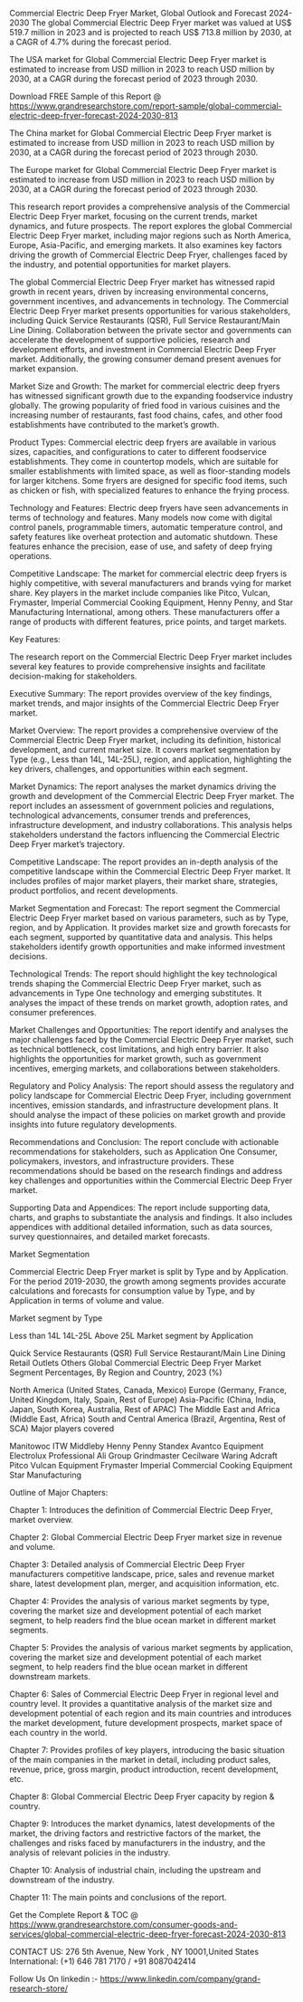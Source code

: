 Commercial Electric Deep Fryer Market, Global Outlook and Forecast 2024-2030
The global Commercial Electric Deep Fryer market was valued at US$ 519.7 million in 2023 and is projected to reach US$ 713.8 million by 2030, at a CAGR of 4.7% during the forecast period.

The USA market for Global Commercial Electric Deep Fryer market is estimated to increase from USD million in 2023 to reach USD million by 2030, at a CAGR during the forecast period of 2023 through 2030.

Download FREE Sample of this Report @ https://www.grandresearchstore.com/report-sample/global-commercial-electric-deep-fryer-forecast-2024-2030-813

The China market for Global Commercial Electric Deep Fryer market is estimated to increase from USD million in 2023 to reach USD million by 2030, at a CAGR during the forecast period of 2023 through 2030.

The Europe market for Global Commercial Electric Deep Fryer market is estimated to increase from USD million in 2023 to reach USD million by 2030, at a CAGR during the forecast period of 2023 through 2030.

This research report provides a comprehensive analysis of the Commercial Electric Deep Fryer market, focusing on the current trends, market dynamics, and future prospects. The report explores the global Commercial Electric Deep Fryer market, including major regions such as North America, Europe, Asia-Pacific, and emerging markets. It also examines key factors driving the growth of Commercial Electric Deep Fryer, challenges faced by the industry, and potential opportunities for market players.

The global Commercial Electric Deep Fryer market has witnessed rapid growth in recent years, driven by increasing environmental concerns, government incentives, and advancements in technology. The Commercial Electric Deep Fryer market presents opportunities for various stakeholders, including Quick Service Restaurants (QSR), Full Service Restaurant/Main Line Dining. Collaboration between the private sector and governments can accelerate the development of supportive policies, research and development efforts, and investment in Commercial Electric Deep Fryer market. Additionally, the growing consumer demand present avenues for market expansion.

Market Size and Growth: The market for commercial electric deep fryers has witnessed significant growth due to the expanding foodservice industry globally. The growing popularity of fried food in various cuisines and the increasing number of restaurants, fast food chains, cafes, and other food establishments have contributed to the market’s growth.

Product Types: Commercial electric deep fryers are available in various sizes, capacities, and configurations to cater to different foodservice establishments. They come in countertop models, which are suitable for smaller establishments with limited space, as well as floor-standing models for larger kitchens. Some fryers are designed for specific food items, such as chicken or fish, with specialized features to enhance the frying process.

Technology and Features: Electric deep fryers have seen advancements in terms of technology and features. Many models now come with digital control panels, programmable timers, automatic temperature control, and safety features like overheat protection and automatic shutdown. These features enhance the precision, ease of use, and safety of deep frying operations.

Competitive Landscape: The market for commercial electric deep fryers is highly competitive, with several manufacturers and brands vying for market share. Key players in the market include companies like Pitco, Vulcan, Frymaster, Imperial Commercial Cooking Equipment, Henny Penny, and Star Manufacturing International, among others. These manufacturers offer a range of products with different features, price points, and target markets.

Key Features:

The research report on the Commercial Electric Deep Fryer market includes several key features to provide comprehensive insights and facilitate decision-making for stakeholders.

Executive Summary: The report provides overview of the key findings, market trends, and major insights of the Commercial Electric Deep Fryer market.

Market Overview: The report provides a comprehensive overview of the Commercial Electric Deep Fryer market, including its definition, historical development, and current market size. It covers market segmentation by Type (e.g., Less than 14L, 14L-25L), region, and application, highlighting the key drivers, challenges, and opportunities within each segment.

Market Dynamics: The report analyses the market dynamics driving the growth and development of the Commercial Electric Deep Fryer market. The report includes an assessment of government policies and regulations, technological advancements, consumer trends and preferences, infrastructure development, and industry collaborations. This analysis helps stakeholders understand the factors influencing the Commercial Electric Deep Fryer market’s trajectory.

Competitive Landscape: The report provides an in-depth analysis of the competitive landscape within the Commercial Electric Deep Fryer market. It includes profiles of major market players, their market share, strategies, product portfolios, and recent developments.

Market Segmentation and Forecast: The report segment the Commercial Electric Deep Fryer market based on various parameters, such as by Type, region, and by Application. It provides market size and growth forecasts for each segment, supported by quantitative data and analysis. This helps stakeholders identify growth opportunities and make informed investment decisions.

Technological Trends: The report should highlight the key technological trends shaping the Commercial Electric Deep Fryer market, such as advancements in Type One technology and emerging substitutes. It analyses the impact of these trends on market growth, adoption rates, and consumer preferences.

Market Challenges and Opportunities: The report identify and analyses the major challenges faced by the Commercial Electric Deep Fryer market, such as technical bottleneck, cost limitations, and high entry barrier. It also highlights the opportunities for market growth, such as government incentives, emerging markets, and collaborations between stakeholders.

Regulatory and Policy Analysis: The report should assess the regulatory and policy landscape for Commercial Electric Deep Fryer, including government incentives, emission standards, and infrastructure development plans. It should analyse the impact of these policies on market growth and provide insights into future regulatory developments.

Recommendations and Conclusion: The report conclude with actionable recommendations for stakeholders, such as Application One Consumer, policymakers, investors, and infrastructure providers. These recommendations should be based on the research findings and address key challenges and opportunities within the Commercial Electric Deep Fryer market.

Supporting Data and Appendices: The report include supporting data, charts, and graphs to substantiate the analysis and findings. It also includes appendices with additional detailed information, such as data sources, survey questionnaires, and detailed market forecasts.

Market Segmentation

Commercial Electric Deep Fryer market is split by Type and by Application. For the period 2019-2030, the growth among segments provides accurate calculations and forecasts for consumption value by Type, and by Application in terms of volume and value.

Market segment by Type

Less than 14L
14L-25L
Above 25L
Market segment by Application

Quick Service Restaurants (QSR)
Full Service Restaurant/Main Line Dining
Retail Outlets
Others
Global Commercial Electric Deep Fryer Market Segment Percentages, By Region and Country, 2023 (%)

North America (United States, Canada, Mexico)
Europe (Germany, France, United Kingdom, Italy, Spain, Rest of Europe)
Asia-Pacific (China, India, Japan, South Korea, Australia, Rest of APAC)
The Middle East and Africa (Middle East, Africa)
South and Central America (Brazil, Argentina, Rest of SCA)
Major players covered

Manitowoc
ITW
Middleby
Henny Penny
Standex
Avantco Equipment
Electrolux Professional
Ali Group
Grindmaster Cecilware
Waring
Adcraft
Pitco
Vulcan Equipment
Frymaster
Imperial Commercial Cooking Equipment
Star Manufacturing

Outline of Major Chapters:

Chapter 1: Introduces the definition of Commercial Electric Deep Fryer, market overview.

Chapter 2: Global Commercial Electric Deep Fryer market size in revenue and volume.

Chapter 3: Detailed analysis of Commercial Electric Deep Fryer manufacturers competitive landscape, price, sales and revenue market share, latest development plan, merger, and acquisition information, etc.

Chapter 4: Provides the analysis of various market segments by type, covering the market size and development potential of each market segment, to help readers find the blue ocean market in different market segments.

Chapter 5: Provides the analysis of various market segments by application, covering the market size and development potential of each market segment, to help readers find the blue ocean market in different downstream markets.

Chapter 6: Sales of Commercial Electric Deep Fryer in regional level and country level. It provides a quantitative analysis of the market size and development potential of each region and its main countries and introduces the market development, future development prospects, market space of each country in the world.

Chapter 7: Provides profiles of key players, introducing the basic situation of the main companies in the market in detail, including product sales, revenue, price, gross margin, product introduction, recent development, etc.

Chapter 8: Global Commercial Electric Deep Fryer capacity by region & country.

Chapter 9: Introduces the market dynamics, latest developments of the market, the driving factors and restrictive factors of the market, the challenges and risks faced by manufacturers in the industry, and the analysis of relevant policies in the industry.

Chapter 10: Analysis of industrial chain, including the upstream and downstream of the industry.

Chapter 11: The main points and conclusions of the report.

Get the Complete Report & TOC @ https://www.grandresearchstore.com/consumer-goods-and-services/global-commercial-electric-deep-fryer-forecast-2024-2030-813

CONTACT US:
276 5th Avenue, New York , NY 10001,United States
International: (+1) 646 781 7170 / +91 8087042414

Follow Us On linkedin :- https://www.linkedin.com/company/grand-research-store/
